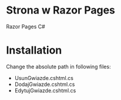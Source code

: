 # Strona w Razor Pages
 Razor Pages C#
# Installation
Change the absolute path in following files:
- UsunGwiazde.cshtml.cs
- DodajGwiazde.cshtml.cs
- EdytujGwiazde.cshtml.cs
